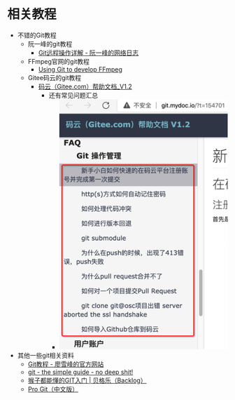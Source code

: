 # 相关教程

* 不错的Git教程
  * 阮一峰的git教程
    * [Git远程操作详解 - 阮一峰的网络日志](http://www.ruanyifeng.com/blog/2014/06/git_remote.html)
  * FFmpeg官网的git教程
    * [Using Git to develop FFmpeg](https://www.ffmpeg.org/git-howto.html)
  * Gitee码云的git教程
    * [码云（Gitee.com）帮助文档_V1.2](http://git.mydoc.io/?t=154701)
      * 还有常见问题汇总
        * ![gitee_git_tutorial_faq](../assets/img/gitee_git_tutorial_faq.png)
* 其他一些git相关资料
  * [Git教程 - 廖雪峰的官方网站](https://www.liaoxuefeng.com/wiki/0013739516305929606dd18361248578c67b8067c8c017b000)
  * [git - the simple guide - no deep shit!](http://rogerdudler.github.io/git-guide/index.zh.html)
  * [猴子都能懂的GIT入门 | 贝格乐（Backlog）](https://backlogtool.com/git-tutorial/cn/)
  * [Pro Git（中文版）](http://git.oschina.net/progit/)
